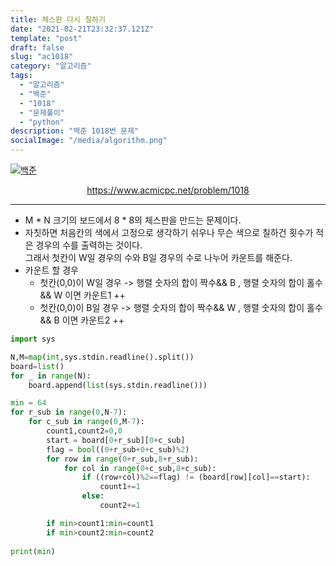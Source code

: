 ```yaml
---
title: 체스판 다시 칠하기
date: "2021-02-21T23:32:37.121Z"
template: "post"
draft: false
slug: "ac1018"
category: "알고리즘"
tags:
  - "알고리즘"
  - "백준"
  - "1018"
  - "문제풀이"
  - "python"
description: "백준 1018번 문제"
socialImage: "/media/algorithm.png"
---
```


[![백준](https://d2gd6pc034wcta.cloudfront.net/images/logo@2x.png)](https://www.acmicpc.net/problem/1018)
<div style="text-align:center"><a href="https://www.acmicpc.net/problem/1018">https://www.acmicpc.net/problem/1018</a></div>

---

- M * N 크기의 보드에서 8 * 8의 체스판을 만드는 문제이다.<br>
- 자칫하면 처음칸의 색에서 고정으로 생각하기 쉬우나 무슨 색으로 칠하건 횟수가 적은 경우의 수를 출력하는 것이다.<br>
그래서 첫칸이 W일 경우의 수와 B일 경우의 수로 나누어 카운트를 해준다.<br>
- 카운트 할 경우
  - 첫칸(0,0)이 W일 경우 -> 행렬 숫자의 합이 짝수&& B , 행렬 숫자의 합이 홀수 && W 이면 카운트1 ++<br>
  - 첫칸(0,0)이 B일 경우 -> 행렬 숫자의 합이 짝수&& W , 행렬 숫자의 합이 홀수 && B 이면 카운트2 ++



```python
import sys

N,M=map(int,sys.stdin.readline().split())
board=list()
for _ in range(N):
    board.append(list(sys.stdin.readline()))

min = 64
for r_sub in range(0,N-7):
    for c_sub in range(0,M-7):
        count1,count2=0,0
        start = board[0+r_sub][0+c_sub]
        flag = bool((0+r_sub+0+c_sub)%2)
        for row in range(0+r_sub,8+r_sub):
            for col in range(0+c_sub,8+c_sub):
                if ((row+col)%2==flag) != (board[row][col]==start):
                    count1+=1
                else:
                    count2+=1

        if min>count1:min=count1
        if min>count2:min=count2 
                
print(min)

```
